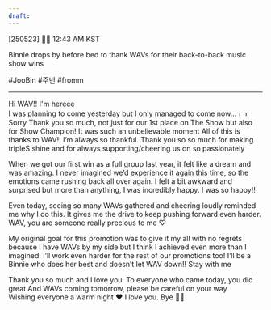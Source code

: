 ```yaml
---
draft:
---
```

[250523] 🐣💭 12:43 AM KST

Binnie drops by before bed to thank WAVs for their back-to-back music show wins

#JooBin #주빈 #fromm
___

Hi WAV!! I'm hereee  
I was planning to come yesterday but I only managed to come now…ㅜㅜ Sorry
Thank you so much, not just for our 1st place on The Show but also for Show Champion! It was such an unbelievable moment
All of this is thanks to WAV!! I’m always so thankful. Thank you so so much for making tripleS shine and for always supporting/cheering us on so passionately

When we got our first win as a full group last year, it felt like a dream and was amazing. I never imagined we’d experience it again this time, so the emotions came rushing back all over again. I felt a bit awkward and surprised but more than anything, I was incredibly happy. I was so happy!!

Even today, seeing so many WAVs gathered and cheering loudly reminded me why I do this. It gives me the drive to keep pushing forward even harder. 
WAV, you are someone really precious to me ♡  

My original goal for this promotion was to give it my all with no regrets because I have WAVs by my side but I think I achieved even more than I imagined. I’ll work even harder for the rest of our promotions too! I’ll be a Binnie who does her best and doesn’t let WAV down!! Stay with me

Thank you so much and I love you. To everyone who came today, you did great
And WAVs coming tomorrow, please be careful on your way  
Wishing everyone a warm night ❤️
I love you. Bye 🫶🏻